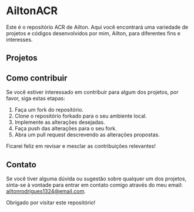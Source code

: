 # AiltonACR

Este é o repositório ACR de Ailton. Aqui você encontrará uma variedade de projetos e códigos desenvolvidos por mim, Ailton, para diferentes fins e interesses.

## Projetos


## Como contribuir

Se você estiver interessado em contribuir para algum dos projetos, por favor, siga estas etapas:

1. Faça um fork do repositório.
2. Clone o repositório forkado para o seu ambiente local.
3. Implemente as alterações desejadas.
4. Faça push das alterações para o seu fork.
5. Abra um pull request descrevendo as alterações propostas.

Ficarei feliz em revisar e mesclar as contribuições relevantes!

## Contato

Se você tiver alguma dúvida ou sugestão sobre qualquer um dos projetos, sinta-se à vontade para entrar em contato comigo através do meu email: ailtonrodrigues1324@email.com.

Obrigado por visitar este repositório!
